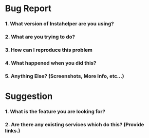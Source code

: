 # Bug Report

### 1. What version of Instahelper are you using?

### 2. What are you trying to do?

### 3. How can I reproduce this problem

### 4. What happened when you did this?

### 5. Anything Else? (Screenshots, More Info, etc...)

# Suggestion

### 1. What is the feature you are looking for?

### 2. Are there any existing services which do this? (Provide links.)
